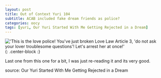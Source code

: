```yaml
---
layout: post
title: Out of Context Yuri 104
subtitle: ACAB included fake dream friends as police?
categories: oocy
tags: [yuri, Our Yuri Started With Me Getting Rejected in a Dream]
---
```



!['This is the love police! You've just broken Love Law Article 3, 'do not ask your lover troublesome questions'! Let's arrest her at once!'](https://imgur.com/YKXmxyJ.png){: .center-block :}

Last one from this one for a bit, I was just re-reading it and its very good.

source: Our Yuri Started With Me Getting Rejected in a Dream
